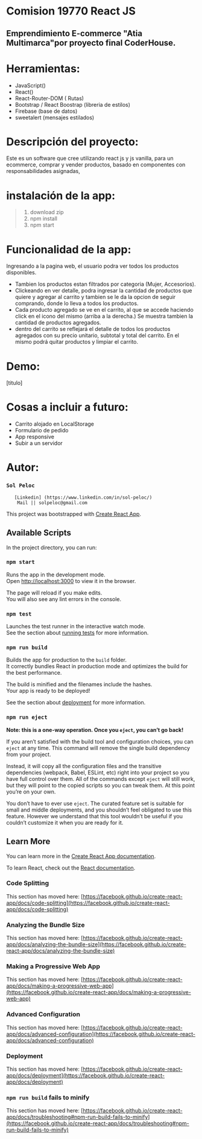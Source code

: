 # Comision 19770 React JS
## Emprendimiento E-commerce "Atia Multimarca"por proyecto final CoderHouse.



# Herramientas:
- JavaScript()
- React()
- React-Router-DOM ( Rutas)
- Bootstrap / React Boostrap (libreria de estilos)
- Firebase (base de datos)
- sweetalert (mensajes estilados)
# Descripción del proyecto:

 Este es un software que cree utilizando react js y  js vanilla, para un ecommerce, comprar y vender productos, basado en componentes con responsabilidades asignadas,


# instalación de la app:

  
> 1. download zip
> 2. npm install
> 3. npm start



# Funcionalidad de la app:
Ingresando a la pagina web, el usuario podra ver todos los productos disponibles. 
- Tambien los productos estan filtrados por categoria (Mujer, Accesorios).
- Clickeando en ver detalle, podra ingresar la cantidad de productos que quiere y agregar al carrito y tambien se le da la opcion de seguir comprando, donde lo lleva a todos los productos.
- Cada producto agregado se ve en el carrito, al que se accede haciendo click en el icono del mismo (arriba a la derecha.) Se muestra tambien  la cantidad de productos agregados.
- dentro del carrito se reflejará el detalle de todos los productos agregados con su precio unitario, subtotal y total del carrito. En el mismo podrá quitar productos y limpiar el carrito.
# Demo:

[titulo] 

# Cosas a incluir a futuro:

 - Carrito alojado en LocalStorage
 - Formulario de pedido
 - App responsive
 - Subir a un servidor

# Autor: 

### `Sol Peloc`
       [Linkedin] (https://www.linkedin.com/in/sol-peloc/)
        Mail || solpeloc@gmail.com




























This project was bootstrapped with [Create React App](https://github.com/facebook/create-react-app).

## Available Scripts

In the project directory, you can run:

### `npm start`

Runs the app in the development mode.\
Open [http://localhost:3000](http://localhost:3000) to view it in the browser.

The page will reload if you make edits.\
You will also see any lint errors in the console.

### `npm test`

Launches the test runner in the interactive watch mode.\
See the section about [running tests](https://facebook.github.io/create-react-app/docs/running-tests) for more information.

### `npm run build`

Builds the app for production to the `build` folder.\
It correctly bundles React in production mode and optimizes the build for the best performance.

The build is minified and the filenames include the hashes.\
Your app is ready to be deployed!

See the section about [deployment](https://facebook.github.io/create-react-app/docs/deployment) for more information.

### `npm run eject`

**Note: this is a one-way operation. Once you `eject`, you can’t go back!**

If you aren’t satisfied with the build tool and configuration choices, you can `eject` at any time. This command will remove the single build dependency from your project.

Instead, it will copy all the configuration files and the transitive dependencies (webpack, Babel, ESLint, etc) right into your project so you have full control over them. All of the commands except `eject` will still work, but they will point to the copied scripts so you can tweak them. At this point you’re on your own.

You don’t have to ever use `eject`. The curated feature set is suitable for small and middle deployments, and you shouldn’t feel obligated to use this feature. However we understand that this tool wouldn’t be useful if you couldn’t customize it when you are ready for it.

## Learn More

You can learn more in the [Create React App documentation](https://facebook.github.io/create-react-app/docs/getting-started).

To learn React, check out the [React documentation](https://reactjs.org/).

### Code Splitting

This section has moved here: [https://facebook.github.io/create-react-app/docs/code-splitting](https://facebook.github.io/create-react-app/docs/code-splitting)

### Analyzing the Bundle Size

This section has moved here: [https://facebook.github.io/create-react-app/docs/analyzing-the-bundle-size](https://facebook.github.io/create-react-app/docs/analyzing-the-bundle-size)

### Making a Progressive Web App

This section has moved here: [https://facebook.github.io/create-react-app/docs/making-a-progressive-web-app](https://facebook.github.io/create-react-app/docs/making-a-progressive-web-app)

### Advanced Configuration

This section has moved here: [https://facebook.github.io/create-react-app/docs/advanced-configuration](https://facebook.github.io/create-react-app/docs/advanced-configuration)

### Deployment

This section has moved here: [https://facebook.github.io/create-react-app/docs/deployment](https://facebook.github.io/create-react-app/docs/deployment)

### `npm run build` fails to minify

This section has moved here: [https://facebook.github.io/create-react-app/docs/troubleshooting#npm-run-build-fails-to-minify](https://facebook.github.io/create-react-app/docs/troubleshooting#npm-run-build-fails-to-minify)
